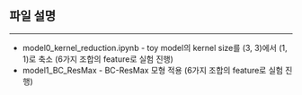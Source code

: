 
## 파일 설명
-----------
* model0_kernel_reduction.ipynb  - toy model의 kernel size를 (3, 3)에서 (1, 1)로 축소 (6가지 조합의 feature로 실험 진행)
* model1_BC_ResMax  -  BC-ResMax 모형 적용 (6가지 조합의 feature로 실험 진행)
